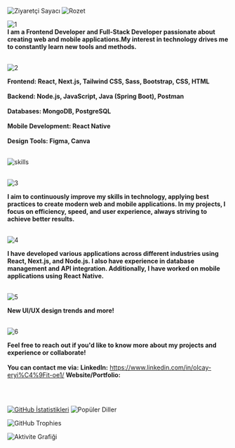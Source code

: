 ![Ziyaretçi Sayacı](https://komarev.com/ghpvc/?username=olcayeryigit&color=red) ![Rozet](https://img.shields.io/badge/Yazılım-JavaScript-blue)

 ![1](https://github.com/user-attachments/assets/b8866c72-e6fb-43f6-aed6-2fa27db7a93e)  
__I am a Frontend Developer and Full-Stack Developer passionate about creating web and mobile applications.My interest in technology drives me to constantly learn new tools and methods.__
<br></br>

![2](https://github.com/user-attachments/assets/1a4507d3-9428-4cf0-997d-afdc84730fc0)

__Frontend: React, Next.js, Tailwind CSS, Sass, Bootstrap, CSS, HTML__ 
<br/>
<br/>
__Backend: Node.js, JavaScript, Java (Spring Boot), Postman__
<br/>
<br/>
__Databases: MongoDB, PostgreSQL__
<br/>
<br/>
__Mobile Development: React Native__
<br/>
<br/>
__Design Tools: Figma, Canva__
<br/>
<br/>

![skills](https://github.com/user-attachments/assets/1b51f8d7-6edf-40e2-a3cf-bcfb947520ff)
<br></br>

![3](https://github.com/user-attachments/assets/b7e130e3-d8d8-4805-bf68-314bf918002c)

__I aim to continuously improve my skills in technology, applying best practices to create modern web and mobile applications. In my projects, I focus on efficiency, speed, and user experience, always striving to achieve better results.__
<br></br>

![4](https://github.com/user-attachments/assets/9198c0d5-b038-4e12-9d21-a661cf6b9e27)

__I have developed various applications across different industries using React, Next.js, and Node.js. I also have experience in database management and API integration. Additionally, I have worked on mobile applications using React Native.__
<br></br>

![5](https://github.com/user-attachments/assets/1b0387fd-d22b-4ea0-b3c7-a966cc7a6395)

__New UI/UX design trends and more!__
<br></br>

![6](https://github.com/user-attachments/assets/326811eb-f626-4c5c-a3d0-791d2a475871)

__Feel free to reach out if you'd like to know more about my projects and experience or collaborate!__
<br></br>
__You can contact me via:__
__LinkedIn:__
https://www.linkedin.com/in/olcay-eryi%C4%9Fit-oe1/
__Website/Portfolio:__

<br></br>

 [![GitHub İstatistikleri](https://github-readme-stats.vercel.app/api?username=olcayeryigit&show_icons=true&count_private=true&border_radius=30&theme=default&card_width=300)](https://github-readme-stats.vercel.app/api?username=olcayeryigit) ![Popüler Diller](https://github-readme-stats.vercel.app/api/top-langs/?username=olcayeryigit&layout=compact&theme=default&card_width=300&border_radius=30)


![GitHub Trophies](https://github-profile-trophy.vercel.app/?username=olcayeryigit&theme=default)

![Aktivite Grafiği](https://github-readme-activity-graph.vercel.app/graph?username=olcayeryigit&theme=gruvbox)







